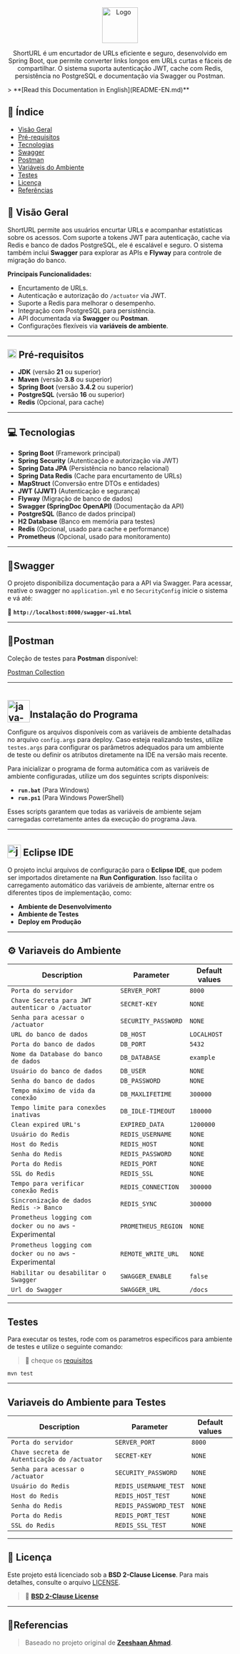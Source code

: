 <div align = "center">
<a>
<img src="logo.png" alt="Logo" width="80" height="80">
</a>
<br>
<p>ShortURL é um encurtador de URLs eficiente e seguro, desenvolvido em Spring Boot, que permite converter links longos em URLs curtas e fáceis de compartilhar. O sistema suporta autenticação JWT, cache com Redis, persistência no PostgreSQL e documentação via Swagger ou Postman.
</p>
</div>
> **[Read this Documentation in English](README-EN.md)**

## 📖 **Índice**

- [Visão Geral](#-vis%C3%A3o-geral)
- [Pré-requisitos](#-pr%C3%A9-requisitos)
- [Tecnologias](#-tecnologias)
- [Swagger](#-swagger)
- [Postman](#-postman)
- [Variáveis do Ambiente](#%EF%B8%8F-variaveis-do-ambiente)
- [Testes](#-testes)
- [Licença](#-licen%C3%A7a)
- [Referências](#references)
## 🔭 **Visão Geral**

ShortURL permite aos usuários encurtar URLs e acompanhar estatísticas sobre os acessos. Com suporte a tokens JWT para autenticação, cache via Redis e banco de dados PostgreSQL, ele é escalável e seguro. O sistema também inclui **Swagger** para explorar as APIs e **Flyway** para controle de migração do banco.

**Principais Funcionalidades:**  
- Encurtamento de URLs.
- Autenticação e autorização do `/actuator` via JWT.
- Suporte a Redis para melhorar o desempenho.
- Integração com PostgreSQL para persistência.
- API documentada via **Swagger** ou **Postman**.
- Configurações flexíveis via **variáveis de ambiente**.

---
## <img src="https://static-00.iconduck.com/assets.00/toolbox-emoji-512x505-gpgwist1.png" width="20" height="20" alt="Toolbox"> **Pré-requisitos**

- **JDK** (versão **21** ou superior)
- **Maven** (versão **3.8** ou superior)
- **Spring Boot** (versão **3.4.2** ou superior)
- **PostgreSQL** (versão **16** ou superior)
- **Redis** (Opcional, para cache)

---
## 💻 **Tecnologias**

- **Spring Boot** (Framework principal)
- **Spring Security** (Autenticação e autorização via JWT)
- **Spring Data JPA** (Persistência no banco relacional)
- **Spring Data Redis** (Cache para encurtamento de URLs)
- **MapStruct** (Conversão entre DTOs e entidades)
- **JWT (JJWT)** (Autenticação e segurança)
- **Flyway** (Migração de banco de dados)
- **Swagger (SpringDoc OpenAPI)** (Documentação da API)
- **PostgreSQL** (Banco de dados principal)
- **H2 Database** (Banco em memória para testes)
- **Redis** (Opcional, usado para cache e performance)
- **Prometheus** (Opcional, usado para monitoramento)

---
## 📜**Swagger**

O projeto disponibiliza documentação para a API via Swagger. Para acessar, reative o swagger no `application.yml` e no `SecurityConfig` inicie o sistema e vá até:

🔗 **`http://localhost:8000/swagger-ui.html`**

---
## 🔗**Postman**

Coleção de testes para **Postman** disponível:

[Postman Collection](https://www.postman.com/sam-goldman11/programs-of-mapple/collection/r2yhoqi/url-shortener)

---
## <img src="https://img.icons8.com/plasticine/100/java-coffee-cup-logo.png" alt="java-coffee-cup-logo" width="50" height="50" style="position: relative; top: 10px;">**Instalação do Programa**

Configure os arquivos disponíveis com as variáveis de ambiente detalhadas no arquivo `config.args` para deploy. Caso esteja realizando testes, utilize `testes.args` para configurar os parâmetros adequados para um ambiente de teste ou definir os atributos diretamente na IDE na versão mais recente.

Para inicializar o programa de forma automática com as variáveis de ambiente configuradas, utilize um dos seguintes scripts disponíveis:

- **`run.bat`** (Para Windows)
- **`run.ps1`** (Para Windows PowerShell)

Esses scripts garantem que todas as variáveis de ambiente sejam carregadas corretamente antes da execução do programa Java.

---
## <img><img src="https://user-images.githubusercontent.com/11943860/46922575-7017cf80-cfe1-11e8-845a-0cd198fb546c.png" alt="java-coffee-cup-logo" width="30" height="30" style="position: relative; top: 5px;"> **Eclipse IDE** 

O projeto inclui arquivos de configuração para o **Eclipse IDE**, que podem ser importados diretamente na **Run Configuration**. Isso facilita o carregamento automático das variáveis de ambiente, alternar entre os diferentes tipos de implementação, como:

- **Ambiente de Desenvolvimento**
- **Ambiente de Testes**
- **Deploy em Produção**

---
## ⚙️ **Variaveis do Ambiente**

| **Description**                                          | **Parameter**          | **Default values** |
| -------------------------------------------------------- | ---------------------- | ------------------ |
| `Porta do servidor`                                      | `SERVER_PORT`          | `8000`             |
| `Chave Secreta para JWT autenticar o /actuator`          | `SECRET-KEY`           | `NONE`             |
| `Senha para acessar o /actuator`                         | `SECURITY_PASSWORD`    | `NONE`             |
| `URL do banco de dados`                                  | `DB_HOST`              | `LOCALHOST`        |
| `Porta do banco de dados`                                | `DB_PORT`              | `5432`             |
| `Nome da Database do banco de dados`                     | `DB_DATABASE`          | `example`          |
| `Usuário do banco de dados`                              | `DB_USER`              | `NONE`             |
| `Senha do banco de dados`                                | `DB_PASSWORD`          | `NONE`             |
| `Tempo máximo de vida da conexão`                        | `DB_MAXLIFETIME`       | `300000`           |
| `Tempo limite para conexões inativas`                    | `DB_IDLE-TIMEOUT`<br>  | `180000`<br>       |
| `Clean expired URL's`                                    | `EXPIRED_DATA`         | `1200000`          |
| `Usuário do Redis`                                       | `REDIS_USERNAME`       | `NONE`             |
| `Host do Redis`                                          | `REDIS_HOST`           | `NONE`             |
| `Senha do Redis`                                         | `REDIS_PASSWORD`       | `NONE`             |
| `Porta do Redis`                                         | `REDIS_PORT`           | `NONE`             |
| `SSL do Redis`                                           | `REDIS_SSL`            | `NONE`             |
| `Tempo para verificar conexão Redis`                     | `REDIS_CONNECTION`<br> | `300000`<br>       |
| `Sincronização de dados Redis -> Banco`                  | `REDIS_SYNC`           | `300000`           |
| `Prometheus logging com docker ou no aws` - Experimental | `PROMETHEUS_REGION`    | `NONE`             |
| `Prometheus logging com docker ou no aws` - Experimental | `REMOTE_WRITE_URL`     | `NONE`             |
| `Habilitar ou desabilitar o Swagger`                     | `SWAGGER_ENABLE`       | `false`            |
| `Url do Swagger`                                         | `SWAGGER_URL`          | `/docs`            |

---
## **Testes**
Para executar os testes, rode com os parametros especificos para ambiente de testes e utilize o seguinte comando:
>🚨 cheque os [requisitos](#-pr%C3%A9-requisitos)

```
mvn test
```

---
## **Variaveis do Ambiente para Testes**

| **Description**                              | **Parameter**         | **Default values** |
| -------------------------------------------- | --------------------- | ------------------ |
| `Porta do servidor`                          | `SERVER_PORT`         | `8000`             |
| `Chave secreta de Autenticação do /actuator` | `SECRET-KEY`          | `NONE`             |
| `Senha para acessar o /actuator`             | `SECURITY_PASSWORD`   | `NONE`             |
| `Usuário do Redis`                           | `REDIS_USERNAME_TEST` | `NONE`             |
| `Host do Redis`                              | `REDIS_HOST_TEST`     | `NONE`             |
| `Senha do Redis`                             | `REDIS_PASSWORD_TEST` | `NONE`             |
| `Porta do Redis`                             | `REDIS_PORT_TEST`     | `NONE`             |
| `SSL do Redis`                               | `REDIS_SSL_TEST`      | `NONE`             |

---
## 📄 **Licença**

Este projeto está licenciado sob a **BSD 2-Clause License**. Para mais detalhes, consulte o arquivo [LICENSE](LICENSE).

>🔗 **[BSD 2-Clause License](https://opensource.org/license/bsd-2-clause)**

---
## 📌**Referencias**

>Baseado no projeto original de **[Zeeshaan Ahmad](https://github.com/zeeshaanahmad/url-shortener)**.